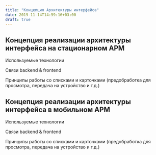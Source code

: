 ```yaml
---
title: "Концепция Архитектуры интерфейса"
date: 2019-11-14T14:59:16+03:00
draft: true
---
```


Концепция реализации архитектуры интерфейса на стационарном АРМ
---------------------------------------------------------------

Используемые технологии

Связи backend & frontend

Принципы работы со списками и карточками (предобработка для просмотра,
передача на устройство и т.д.)

Концепция реализации архитектуры интерфейса в мобильном АРМ
-----------------------------------------------------------

Используемые технологии

Связи backend & frontend

Принципы работы со списками и карточками (предобработка для просмотра,
передача на устройство и т.д.)